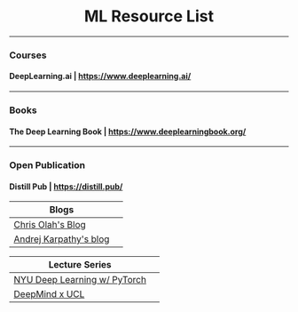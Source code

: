 <h1 align="center"> ML Resource List </h1>


---------------

### **Courses**

#### DeepLearning.ai | https://www.deeplearning.ai/

---------------

### **Books**
#### The Deep Learning Book | https://www.deeplearningbook.org/

---------------
### **Open Publication**
#### Distill Pub | https://distill.pub/

|  Blogs | |
| ------------- |:-------------|
|[Chris Olah's Blog](https://colah.github.io/)
|[Andrej Karpathy's blog](http://karpathy.github.io/)

|  Lecture Series | |
| ------------- |:-------------|
|[NYU Deep Learning w/ PyTorch](https://bit.ly/3eMU20v)
|[DeepMind x UCL ](https://bit.ly/31Ev8N1)
